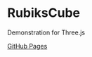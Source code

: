 # RubiksCube

Demonstration for Three.js

[GitHub Pages](http://tounaishouta.github.io/RubiksCube/)
